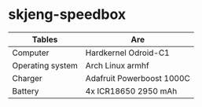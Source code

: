 # skjeng-speedbox

| Tables        | Are           |
| ------------- | ------------- |
| Computer | Hardkernel Odroid-C1 |
| Operating system | Arch Linux armhf |
| Charger | Adafruit Powerboost 1000C |
| Battery | 4x ICR18650 2950 mAh |